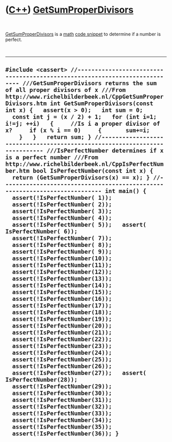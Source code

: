 
 

 

 

 

 

([C++](Cpp.md)) [GetSumProperDivisors](CppGetSumProperDivisors.md)
====================================================================

 

[GetSumProperDivisors](CppGetSumProperDivisors.md) is a
[math](CppMath.md) [code snippet](CppCodeSnippets.md) to determine if
a number is perfect.

 

  --------------------------------------------------------------------------------------------------------------------------------------------------------------------------------------------------------------------------------------------------------------------------------------------------------------------------------------------------------------------------------------------------------------------------------------------------------------------------------------------------------------------------------------------------------------------------------------------------------------------------------------------------------------------------------------------------------------------------------------------------------------------------------------------------------------------------------------------------------------------------------------------------------------------------------------------------------------------------------------------------------------------------------------------------------------------------------------------------------------------------------------------------------------------------------------------------------------------------------------------------------------------------------------------------------------------------------------------------------------------------------------------------------------------------------------------------------------------------------------------------------------------------------------------------------------------------------------------------------------------------------------------------------------------------------------------------------------------------------------------------------------------------------------------------------------------------------------------------------------------------------------------------------------------------------------------------------------------------------------------------------------------------------------------------------------------
  ` #include <cassert> //--------------------------------------------------------------------------- ///GetSumProperDivisors returns the sum of all proper divisors of x ///From http://www.richelbilderbeek.nl/CppGetSumProperDivisors.htm int GetSumProperDivisors(const int x) {   assert(x > 0);   int sum = 0;   const int j = (x / 2) + 1;   for (int i=1; i!=j; ++i)   {     //Is i a proper divisor of x?     if (x % i == 0)     {       sum+=i;     }   }   return sum; } //--------------------------------------------------------------------------- ///IsPerfectNumber determines if x is a perfect number ///From http://www.richelbilderbeek.nl/CppIsPerfectNumber.htm bool IsPerfectNumber(const int x) {   return (GetSumProperDivisors(x) == x); } //--------------------------------------------------------------------------- int main() {   assert(!IsPerfectNumber( 1));   assert(!IsPerfectNumber( 2));   assert(!IsPerfectNumber( 3));   assert(!IsPerfectNumber( 4));   assert(!IsPerfectNumber( 5));   assert( IsPerfectNumber( 6));   assert(!IsPerfectNumber( 7));   assert(!IsPerfectNumber( 8));   assert(!IsPerfectNumber( 9));   assert(!IsPerfectNumber(10));   assert(!IsPerfectNumber(11));   assert(!IsPerfectNumber(12));   assert(!IsPerfectNumber(13));   assert(!IsPerfectNumber(14));   assert(!IsPerfectNumber(15));   assert(!IsPerfectNumber(16));   assert(!IsPerfectNumber(17));   assert(!IsPerfectNumber(18));   assert(!IsPerfectNumber(19));   assert(!IsPerfectNumber(20));   assert(!IsPerfectNumber(21));   assert(!IsPerfectNumber(22));   assert(!IsPerfectNumber(23));   assert(!IsPerfectNumber(24));   assert(!IsPerfectNumber(25));   assert(!IsPerfectNumber(26));   assert(!IsPerfectNumber(27));   assert( IsPerfectNumber(28));   assert(!IsPerfectNumber(29));   assert(!IsPerfectNumber(30));   assert(!IsPerfectNumber(31));   assert(!IsPerfectNumber(32));   assert(!IsPerfectNumber(33));   assert(!IsPerfectNumber(34));   assert(!IsPerfectNumber(35));   assert(!IsPerfectNumber(36)); } `
  --------------------------------------------------------------------------------------------------------------------------------------------------------------------------------------------------------------------------------------------------------------------------------------------------------------------------------------------------------------------------------------------------------------------------------------------------------------------------------------------------------------------------------------------------------------------------------------------------------------------------------------------------------------------------------------------------------------------------------------------------------------------------------------------------------------------------------------------------------------------------------------------------------------------------------------------------------------------------------------------------------------------------------------------------------------------------------------------------------------------------------------------------------------------------------------------------------------------------------------------------------------------------------------------------------------------------------------------------------------------------------------------------------------------------------------------------------------------------------------------------------------------------------------------------------------------------------------------------------------------------------------------------------------------------------------------------------------------------------------------------------------------------------------------------------------------------------------------------------------------------------------------------------------------------------------------------------------------------------------------------------------------------------------------------------------------

 

 

 

 

 

 

